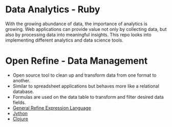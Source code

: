 # Data Analytics - Ruby
With the growing abundance of data, the importance of analytics is growing. Web applications can provide value not only by collecting data, but also by processing data into meaningful insights. This repo looks into implementing different analytics and data science tools.

# Open Refine - Data Management

* Open source tool to clean up and transform data from one format to another.
* Similar to spreadsheet applications but behaves more like a relational database.
* Formulas are used on the data table to transform and filter desired data fields.
 * [General Refine Expression Language](https://github.com/OpenRefine/OpenRefine/wiki/General-Refine-Expression-Language)
 * [Jython](https://en.wikipedia.org/wiki/Jython)
 * [Clojure](https://en.wikipedia.org/wiki/Clojure)